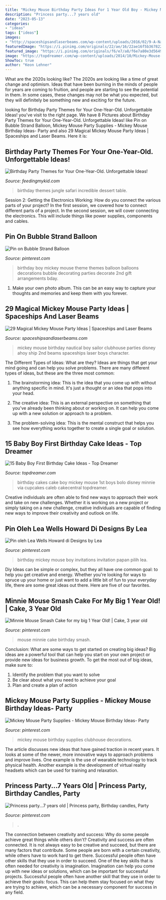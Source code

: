 ```yaml
---
title: "Mickey Mouse Birthday Party Ideas For 1 Year Old Boy - Mickey Mouse Birthday Supplies Clubhouse Decorations"
description: "Princess party...7 years old"
date: "2023-05-13"
categories:
- "ideas"
tags: ["ideas"]
images:
- "http://spaceshipsandlaserbeams.com/wp-content/uploads/2016/02/9-A-Nautical-Mickey-Mouse-Birthday-Party.jpg"
featuredImage: "https://i.pinimg.com/originals/22/ae/16/22ae16f5b367822688737c0c5ee8a1a7.jpg"
featured_image: "https://i.pinimg.com/originals/f6/e7/a8/f6e7a80e3d5649001888c0668ac8e264.jpg"
image: "https://topdreamer.com/wp-content/uploads/2014/10/Mickey-Mouse-Cake-718x854.jpg"
ShowToc: true
author: "Keon Lehner"
---
```



What are the 2020s looking like?
The 2020s are looking like a time of great change and optimism. Ideas that have been burning in the minds of people for years are coming to fruition, and people are starting to see the potential in them. In some cases, these changes may not be what you expected, but they will definitely be something new and exciting for the future.

	

		
looking for Birthday Party Themes for Your One-Year-Old. Unforgettable Ideas! you've visit to the right page. We have 8 Pictures about Birthday Party Themes for Your One-Year-Old. Unforgettable Ideas! like Pin on Bubble Strand Balloon, Mickey Mouse Party Supplies - Mickey Mouse Birthday Ideas- Party and also 29 Magical Mickey Mouse Party Ideas | Spaceships and Laser Beams. Here it is:
		
    
## Birthday Party Themes For Your One-Year-Old. Unforgettable Ideas!

<img loading=lazy src="https://feedingmykid.com/wp-content/uploads/2017/01/Incredible-Jungle-Safari-First-Birthday-and-Dessert-Table-e1485148501897.jpg" onerror="this.onerror=null;this.src='https://tse1.mm.bing.net/th?id=OIP.YEjWHyp3hmqyLT6e2h1orQHaHa&amp;pid=15.1';" alt="Birthday Party Themes for Your One-Year-Old. Unforgettable Ideas!">

_Source: feedingmykid.com_

>birthday themes jungle safari incredible dessert table. 

	

Session 2: Getting the Electronics Working: How do you connect the various parts of your project?
In the first session, we covered how to connect different parts of a project. In the second session, we will cover connecting the electronics. This will include things like power supplies, components and cables.

    
## Pin On Bubble Strand Balloon

<img loading=lazy src="https://i.pinimg.com/originals/0c/1b/51/0c1b51446cafe579aff6b68a4a190d8d.jpg" onerror="this.onerror=null;this.src='https://tse3.mm.bing.net/th?id=OIP.RTbGkLYBfI2ElwMTiX5WrgHaHa&amp;pid=15.1';" alt="Pin on Bubble Strand Balloon">

_Source: pinterest.com_

>birthday boy mickey mouse theme themes balloon balloons decorations bubble decorating parties decorate 2nd gift arrangements bday. 

	

1. Make your own photo album. This can be an easy way to capture your thoughts and memories and keep them with you forever.

    
## 29 Magical Mickey Mouse Party Ideas | Spaceships And Laser Beams

<img loading=lazy src="http://spaceshipsandlaserbeams.com/wp-content/uploads/2016/02/9-A-Nautical-Mickey-Mouse-Birthday-Party.jpg" onerror="this.onerror=null;this.src='https://tse3.mm.bing.net/th?id=OIP.SBcwQ30_5jBP7WM9KFnPEQHaLH&amp;pid=15.1';" alt="29 Magical Mickey Mouse Party Ideas | Spaceships and Laser Beams">

_Source: spaceshipsandlaserbeams.com_

>mickey mouse birthday nautical boy sailor clubhouse parties disney ahoy ship 2nd beams spaceships laser boys character. 

	

The Different Types of Ideas: What are they?
Ideas are things that get your mind going and can help you solve problems. There are many different types of ideas, but these are the three most common:
1. The brainstorming idea: This is the idea that you come up with without anything specific in mind. It's just a thought or an idea that pops into your head.

2. The creative idea: This is an external perspective on something that you've already been thinking about or working on. It can help you come up with a new solution or approach to a problem.

3. The problem-solving idea: This is the mental construct that helps you see how everything works together to create a single goal or solution.

    
## 15 Baby Boy First Birthday Cake Ideas - Top Dreamer

<img loading=lazy src="https://topdreamer.com/wp-content/uploads/2014/10/Mickey-Mouse-Cake-718x854.jpg" onerror="this.onerror=null;this.src='https://tse1.mm.bing.net/th?id=OIP.HTwOJFIYFQVz1WVFggpgSQHaIz&amp;pid=15.1';" alt="15 Baby Boy First Birthday Cake Ideas - Top Dreamer">

_Source: topdreamer.com_

>birthday cakes cake boy mickey mouse 1st boys bolo disney minnie via cupcakes caleb cakecentral topdreamer. 

	

Creative individuals are often able to find new ways to approach their work and take on new challenges. Whether it is working on a new project or simply taking on a new challenge, creative individuals are capable of finding new ways to improve their creativity and outlook on life.

    
## Pin Oleh Lea Wells Howard Di Designs By Lea

<img loading=lazy src="https://i.pinimg.com/originals/8f/0a/b2/8f0ab2407395360cd2e56d8b18cb5b99.jpg" onerror="this.onerror=null;this.src='https://tse3.mm.bing.net/th?id=OIP.XpCIq3wLmv4NQOJ_LAwNOAHaFU&amp;pid=15.1';" alt="Pin oleh Lea Wells Howard di Designs by Lea">

_Source: pinterest.com_

>birthday mickey mouse boy invitations invitation papan pilih lea. 

	

Diy Ideas can be simple or complex, but they all have one common goal: to help you get creative and energy. Whether you're looking for ways to spruce up your home or just want to add a little bit of fun to your everyday life, there are some great ideas out there. Here are five of our favorites.

    
## Minnie Mouse Smash Cake For My Big 1 Year Old! | Cake, 3 Year Old

<img loading=lazy src="https://i.pinimg.com/originals/33/ac/34/33ac34946f119c1a3fb88d6597999e5c.jpg" onerror="this.onerror=null;this.src='https://tse2.mm.bing.net/th?id=OIP.9pgdPIsLlwdkCpJLUKulFAHaJ4&amp;pid=15.1';" alt="Minnie Mouse Smash Cake for my big 1 Year Old! | Cake, 3 year old">

_Source: pinterest.com_

>mouse minnie cake birthday smash. 

	

Conclusion: What are some ways to get started on creating big ideas?
Big ideas are a powerful tool that can help you start on your own project or provide new ideas for business growth. To get the most out of big ideas, make sure to:
1. Identify the problem that you want to solve
2. Be clear about what you need to achieve your goal
3. Plan and create a plan of action

    
## Mickey Mouse Party Supplies - Mickey Mouse Birthday Ideas- Party

<img loading=lazy src="https://i.pinimg.com/originals/22/ae/16/22ae16f5b367822688737c0c5ee8a1a7.jpg" onerror="this.onerror=null;this.src='https://tse1.mm.bing.net/th?id=OIP.d5Vg1vWacMbuuj8Gpr8ibAHaDv&amp;pid=15.1';" alt="Mickey Mouse Party Supplies - Mickey Mouse Birthday Ideas- Party">

_Source: pinterest.com_

>mickey mouse birthday supplies clubhouse decorations. 

	

The article discusses new ideas that have gained traction in recent years. It looks at some of the newer, more innovative ways to approach problems and improve lives. One example is the use of wearable technology to track physical health. Another example is the development of virtual reality headsets which can be used for training and relaxation.

    
## Princess Party...7 Years Old | Princess Party, Birthday Candles, Party

<img loading=lazy src="https://i.pinimg.com/originals/f6/e7/a8/f6e7a80e3d5649001888c0668ac8e264.jpg" onerror="this.onerror=null;this.src='https://tse1.mm.bing.net/th?id=OIP.jbdfy574k-HXAwOW0qMPNAHaPP&amp;pid=15.1';" alt="Princess party...7 years old | Princess party, Birthday candles, Party">

_Source: pinterest.com_

>. 

	

The connection between creativity and success: Why do some people achieve great things while others don't?
Creativity and success are often connected. It is not always easy to be creative and succeed, but there are many factors that contribute. Some people are born with a certain creativity, while others have to work hard to get there. Successful people often have other skills that they use in order to succeed. One of the key skills that is often needed for creativity is imagination. Imagination can help you come up with new ideas or solutions, which can be important for successful projects. Successful people often have another skill that they use in order to achieve their goals: focus. This can help them stay focused on what they are trying to achieve, which can be a necessary component for success in any field.


